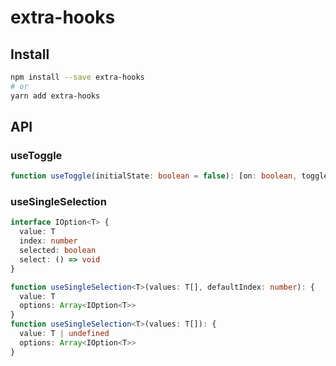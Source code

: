 # extra-hooks

## Install

```sh
npm install --save extra-hooks
# or
yarn add extra-hooks
```

## API

### useToggle

```ts
function useToggle(initialState: boolean = false): [on: boolean, toggle: () => void]
```

### useSingleSelection

```ts
interface IOption<T> {
  value: T
  index: number
  selected: boolean
  select: () => void
}

function useSingleSelection<T>(values: T[], defaultIndex: number): {
  value: T
  options: Array<IOption<T>>
}
function useSingleSelection<T>(values: T[]): {
  value: T | undefined
  options: Array<IOption<T>>
}
```
